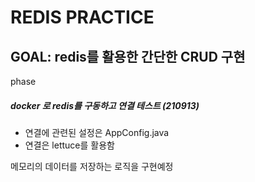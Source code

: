 # REDIS PRACTICE

## GOAL: redis를 활용한 간단한 CRUD 구현

phase
##### docker 로 redis를 구동하고 연결 테스트 (210913)
- 연결에 관련된 설정은 AppConfig.java
- 연결은 lettuce를 활용함

메모리의 데이터를 저장하는 로직을 구현예정




